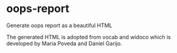 # oops-report
Generate oops report as a beautiful HTML

The generated HTML is adopted from vocab and widoco which is developed by
Maria Poveda and Daniel Garijo.

